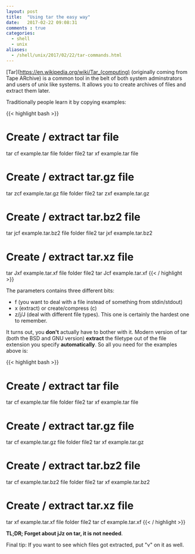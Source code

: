 ```yaml
---
layout: post
title:  "Using tar the easy way"
date:   2017-02-22 09:08:31
comments : true
categories:
  - shell
  - unix
aliases:
  - /shell/unix/2017/02/22/tar-commands.html
---
```


[Tar](https://en.wikipedia.org/wiki/Tar_(computing) (originally coming from Tape ARchive) is a common tool in the belt of both system adminstrators
and users of unix like systems. It allows you to create archives of files and extract them later.

Traditionally people learn it by copying examples:

{{< highlight bash >}}
# Create / extract tar file
tar cf example.tar file folder file2
tar xf example.tar file
# Create / extract tar.gz file
tar zcf example.tar.gz file folder file2
tar zxf example.tar.gz
# Create / extract tar.bz2 file
tar jcf example.tar.bz2 file folder file2
tar jxf example.tar.bz2
# Create / extract tar.xz file
tar Jxf example.tar.xf file folder file2
tar Jcf example.tar.xf
{{< / highlight >}}

The parameters contains three different bits:

* f (you want to deal with a file instead of something from stdin/stdout)
* x (extract) or create/compress (c)
* z/j/J (deal with different file types). This one is certainly the hardest one to remember.

It turns out, you __don't__ actually have to bother with it. Modern version of tar (both the BSD and GNU version)
__extract__ the filetype out of the file extension you specify __automatically__.
So all you need for the examples above is:

{{< highlight bash >}}
# Create / extract tar file
tar cf example.tar file folder file2
tar xf example.tar file
# Create / extract tar.gz file
tar cf example.tar.gz file folder file2
tar xf example.tar.gz
# Create / extract tar.bz2 file
tar cf example.tar.bz2 file folder file2
tar xf example.tar.bz2
# Create / extract tar.xz file
tar xf example.tar.xf file folder file2
tar cf example.tar.xf
{{< / highlight >}}


__TL;DR; Forget about jJz on tar, it is not needed__.

Final tip: If you want to see which files got extracted, put "v" on it as well.
